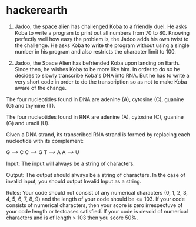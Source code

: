 # hackerearth

1. Jadoo, the space alien has challenged Koba to a friendly duel. He asks Koba to write a program to print out all numbers from 70 to 80. Knowing perfectly well how easy the problem is, the Jadoo adds his own twist to the challenge. He asks Koba to write the program without using a single number in his program and also restricts the character limit to 100.

2. Jadoo, the Space Alien has befriended Koba upon landing on Earth. Since then, he wishes Koba to be more like him. In order to do so he decides to slowly transcribe Koba's DNA into RNA. But he has to write a very short code in order to do the transcription so as not to make Koba aware of the change.

The four nucleotides found in DNA are adenine (A), cytosine (C), guanine (G) and thymine (T).

The four nucleotides found in RNA are adenine (A), cytosine (C), guanine (G) and uracil (U).

Given a DNA strand, its transcribed RNA strand is formed by replacing each nucleotide with its complement:

G --> C
C --> G
T --> A
A --> U
 

Input: The input will always be a string of characters.

Output: The output should always be a string of characters. In the case of invalid input, you should output Invalid Input as a string.

Rules: Your code should not consist of any numerical characters (0, 1, 2, 3, 4, 5, 6, 7, 8, 9) and the length of your code should be     <= 103. If your code consists of numerical characters, then your score is zero irrespectuve of your code length or testcases satisfied. If your code is devoid of numerical characters and is of length > 103 then you score 50%.
